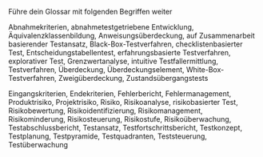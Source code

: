 Führe dein Glossar mit folgenden Begriffen weiter


Abnahmekriterien, abnahmetestgetriebene Entwicklung, Äquivalenzklassenbildung, Anweisungsüberdeckung, auf Zusammenarbeit basierender Testansatz, Black-Box-Testverfahren, checklistenbasierter Test, Entscheidungstabellentest, erfahrungsbasierte Testverfahren, explorativer Test, Grenzwertanalyse, intuitive Testfallermittlung, Testverfahren, Überdeckung, Überdeckungselement, White-Box-Testverfahren, Zweigüberdeckung, Zustandsübergangstests

Eingangskriterien, Endekriterien, Fehlerbericht, Fehlermanagement, Produktrisiko, Projektrisiko, Risiko, Risikoanalyse, risikobasierter Test, Risikobewertung, Risikoidentifizierung, Risikomanagement, Risikominderung, Risikosteuerung, Risikostufe, Risikoüberwachung, Testabschlussbericht, Testansatz, Testfortschrittsbericht, Testkonzept, Testplanung, Testpyramide, Testquadranten, Teststeuerung, Testüberwachung